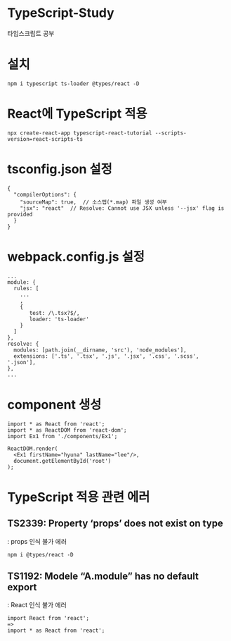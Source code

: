 # TypeScript-Study
타입스크립트 공부



# 설치

```
npm i typescript ts-loader @types/react -D
```



# React에 TypeScript 적용

```
npx create-react-app typescript-react-tutorial --scripts-version=react-scripts-ts
```



# tsconfig.json 설정

```
{
  "compilerOptions": {
    "sourceMap": true,  // 소스맵(*.map) 파일 생성 여부
    "jsx": "react"  // Resolve: Cannot use JSX unless '--jsx' flag is provided
  }
}
```



# webpack.config.js 설정

```
...
module: {
  rules: [
    ...
    ,
    {
       test: /\.tsx?$/,
       loader: 'ts-loader'
    }
  ]
},
resolve: {
  modules: [path.join(__dirname, 'src'), 'node_modules'],
  extensions: ['.ts', '.tsx', '.js', '.jsx', '.css', '.scss', '.json'],
},
...
```



# component 생성

```
import * as React from 'react';
import * as ReactDOM from 'react-dom';
import Ex1 from './components/Ex1';

ReactDOM.render(
  <Ex1 firstName="hyuna" lastName="lee"/>,
  document.getElementById('root')
);
```



# TypeScript 적용 관련 에러



## TS2339: Property ‘props’ does not exist on type

: props 인식 불가 에러

```
npm i @types/react -D
```

## TS1192: Modele “A.module” has no default export

: React 인식 불가 에러

```
import React from 'react';
=>
import * as React from 'react';
```